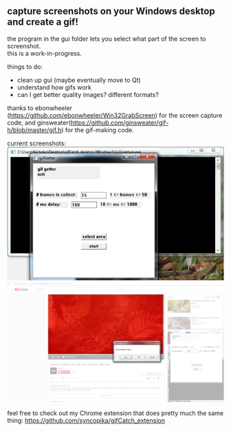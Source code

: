 ## capture screenshots on your Windows desktop and create a gif!    
    
the program in the gui folder lets you select what part of the screen to screenshot.    
this is a work-in-progress.     
    
things to do:    
- clean up gui (maybe eventually move to Qt)        
- understand how gifs work    
- can I get better quality images? different formats?    
    
thanks to ebonwheeler (https://github.com/ebonwheeler/Win32GrabScreen) for the screen capture code, and ginsweater(https://github.com/ginsweater/gif-h/blob/master/gif.h) for the gif-making code.        
    
current screenshots:    
![the gui](screenshots/gui1.png "the gui")    
![selecting an area to screenshot](screenshots/gui2.png "selecting an area to screenshot")    
    
feel free to check out my Chrome extension that does pretty much the same thing: https://github.com/syncopika/gifCatch_extension    
